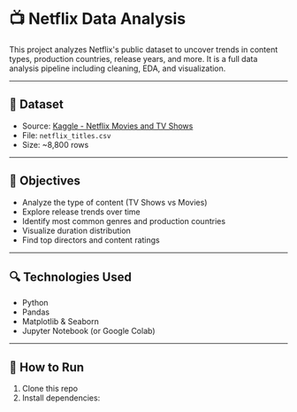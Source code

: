 # 📺 Netflix Data Analysis

This project analyzes Netflix's public dataset to uncover trends in content types, production countries, release years, and more. It is a full data analysis pipeline including cleaning, EDA, and visualization.

---

## 📁 Dataset

- Source: [Kaggle - Netflix Movies and TV Shows](https://www.kaggle.com/datasets/shivamb/netflix-shows)
- File: `netflix_titles.csv`
- Size: ~8,800 rows

---

## 🎯 Objectives

- Analyze the type of content (TV Shows vs Movies)
- Explore release trends over time
- Identify most common genres and production countries
- Visualize duration distribution
- Find top directors and content ratings

---

## 🔍 Technologies Used

- Python
- Pandas
- Matplotlib & Seaborn
- Jupyter Notebook (or Google Colab)

---

## 🧪 How to Run

1. Clone this repo
2. Install dependencies:
   ```bash
   
